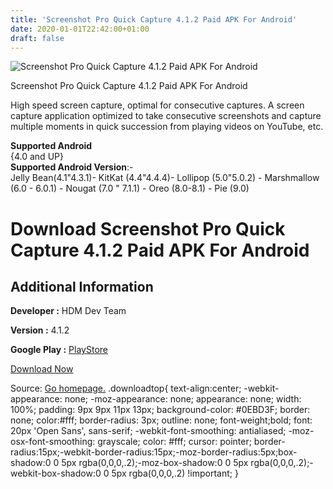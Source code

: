 ```yaml
---
title: 'Screenshot Pro Quick Capture 4.1.2 Paid APK For Android'
date: 2020-01-01T22:42:00+01:00
draft: false
---
```


![Screenshot Pro Quick Capture 4.1.2 Paid APK For Android](https://i1.wp.com/apkhome.net/wp-content/uploads/2019/11/Screenshot-Pro-Quick-Capture-4.1.2-Paid.png "Screenshot Pro Quick Capture 4.1.2 Paid APK For Android")

  

Screenshot Pro Quick Capture 4.1.2 Paid APK For Android

High speed screen capture, optimal for consecutive captures. A screen capture application optimized to take consecutive screenshots and capture multiple moments in quick succession from playing videos on YouTube, etc.

**Supported Android**  
{4.0 and UP}  
**Supported Android Version**:-  
Jelly Bean(4.1"4.3.1)- KitKat (4.4"4.4.4)- Lollipop (5.0"5.0.2) - Marshmallow (6.0 - 6.0.1) - Nougat (7.0 " 7.1.1) - Oreo (8.0-8.1) - Pie (9.0)

Download Screenshot Pro Quick Capture 4.1.2 Paid APK For Android
================================================================

Additional Information
----------------------

**Developer :** HDM Dev Team

**Version :** 4.1.2

**Google Play :** [PlayStore](https://play.google.com/store/apps/details?id=jp.snowlife01.android.screenshot&hl=en)

  

[Download Now](https://store4app.co/post/screenshot-pro-quick-capture-4-1-2-paid-apk-for-android_1573719121)

  
Source: [Go homepage.](https://store4app.co/post/screenshot-pro-quick-capture-4-1-2-paid-apk-for-android_1573719121) .downloadtop{ text-align:center; -webkit-appearance: none; -moz-appearance: none; appearance: none; width: 100%; padding: 9px 9px 11px 13px; background-color: #0EBD3F; border: none; color:#fff; border-radius: 3px; outline: none; font-weight;bold; font: 20px 'Open Sans', sans-serif; -webkit-font-smoothing: antialiased; -moz-osx-font-smoothing: grayscale; color: #fff; cursor: pointer; border-radius:15px;-webkit-border-radius:15px;-moz-border-radius:5px;box-shadow:0 0 5px rgba(0,0,0,.2);-moz-box-shadow:0 0 5px rgba(0,0,0,.2);-webkit-box-shadow:0 0 5px rgba(0,0,0,.2) !important; }